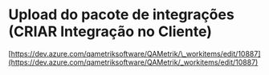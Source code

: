 # Upload do pacote de integrações (CRIAR Integração no Cliente)

[https://dev.azure.com/qametriksoftware/QAMetrik/\_workitems/edit/10887](https://dev.azure.com/qametriksoftware/QAMetrik/_workitems/edit/10887)
